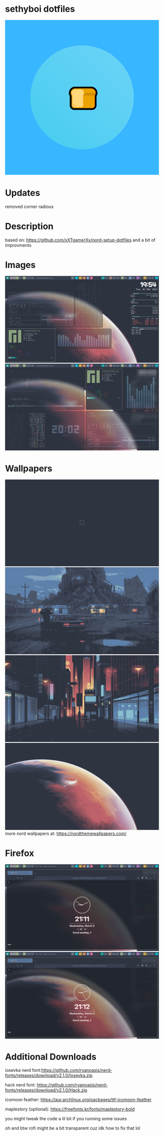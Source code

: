 # sethyboi dotfiles
![image](https://github.com/seth98128/sethyboi-dotfiles/raw/main/images/helo.png)

# Updates
removed corner radious 

# Description
based on: https://github.com/xXTgamerXx/nord-setup-dotfiles and a bit of improvments

# Images
![image](https://raw.githubusercontent.com/seth98128/sethyboi-dotfiles/main/images/Screenshot_20220301_195459.png)
![image](https://raw.githubusercontent.com/seth98128/sethyboi-dotfiles/main/images/Screenshot_20220301_200210.png)

# Wallpapers
![image](https://raw.githubusercontent.com/seth98128/sethyboi-dotfiles/main/wallpapers/cyclobutane.png)
![image](https://raw.githubusercontent.com/seth98128/sethyboi-dotfiles/main/wallpapers/kv9zp2jakht61.jpg)
![image](https://raw.githubusercontent.com/seth98128/sethyboi-dotfiles/main/wallpapers/minimal-22-nordified.jpg)
![image](https://raw.githubusercontent.com/seth98128/sethyboi-dotfiles/main/wallpapers/space-mars-4480x2520-nordified.jpg)
more nord wallpapers at: https://nordthemewallpapers.com/

# Firefox
![image](https://raw.githubusercontent.com/seth98128/sethyboi-dotfiles/main/images/Screenshot_20220302_211150.png)
![image](https://raw.githubusercontent.com/seth98128/sethyboi-dotfiles/main/images/Screenshot_20220302_211225.png)

# Additional Downloads
iosevka nerd font:https://github.com/ryanoasis/nerd-fonts/releases/download/v2.1.0/Iosevka.zip

hack nerd font: https://github.com/ryanoasis/nerd-fonts/releases/download/v2.1.0/Hack.zip

icomoon feather: https://aur.archlinux.org/packages/ttf-icomoon-feather

maplestory (optional): https://freefonts.kr/fonts/maplestory-bold

you might tweak the code a lil bit if you running some issues

oh and btw rofi might be a bit transparent cuz idk how to fix that lol

